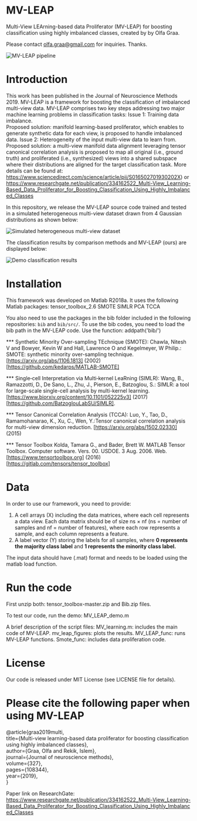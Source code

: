 # MV-LEAP
Multi-View LEArning-based data Proliferator (MV-LEAP) for boosting classification using highly imbalanced classes, created by by Olfa Graa.

Please contact olfa.graa@gmail.com for inquiries. Thanks.

![MV-LEAP pipeline](http://basira-lab.com/mvleap_0/)

# Introduction

This work has been published in the Journal of Neuroscience Methods 2019. MV-LEAP is a framework for boosting the classification of imbalanced multi-view data. MV-LEAP comprises two key steps addressing two major machine learning problems in classification tasks:
Issue 1: Training data imbalance.  
Proposed solution: manifold learning-based proliferator, which enables to generate synthetic data for each view, is proposed to handle imbalanced data.
Issue 2: Heterogeneity of the input multi-view data to learn from. 
Proposed solution: a multi-view manifold data alignment leveraging tensor canonical correlation analysis is proposed to map all original (i.e., ground truth) and proliferated (i.e., synthesized) views into a shared subspace where their distributions are aligned for the target classification task.
More details can be found at: https://www.sciencedirect.com/science/article/pii/S016502701930202X) or https://www.researchgate.net/publication/334162522_Multi-View_Learning-Based_Data_Proliferator_for_Boosting_Classification_Using_Highly_Imbalanced_Classes

In this repository, we release the MV-LEAP source code trained and tested in a simulated heterogeneous multi-view dataset drawn from 4 Gaussian distributions as shown below:


![Simulated heterogeneous multi-view dataset](http://basira-lab.com/mvleap_1/)

The classification results by comparison methods and MV-LEAP (ours) are displayed below:

![Demo classification results](http://basira-lab.com/mvleap_2/)

# Installation

This framework was developed on Matlab R2018a. It uses the following Matlab packages:
tensor_toolbox_2.6
SMOTE
SIMLR
PCA
TCCA

You also need to use the packages in the bib folder included in the following repositories: `bib` and `bib/src/`.
To use the bib codes, you need to load the bib path in the MV-LEAP code. Use the function: addpath('bib/')

*** Synthetic Minority Over-sampling TEchnique (SMOTE):
Chawla, Nitesh V and Bowyer, Kevin W and Hall, Lawrence O and Kegelmeyer, W Philip.: SMOTE: synthetic minority over-sampling technique. [https://arxiv.org/abs/1106.1813] (2002) [https://github.com/kedarps/MATLAB-SMOTE]

*** Single‐cell Interpretation via Multi‐kernel LeaRning (SIMLR):
Wang, B., Ramazzotti, D., De Sano, L., Zhu, J., Pierson, E., Batzoglou, S.: SIMLR: a tool for large-scale single-cell analysis by multi-kernel learning. [https://www.biorxiv.org/content/10.1101/052225v3] (2017) [https://github.com/BatzoglouLabSU/SIMLR].

*** Tensor Canonical Correlation Analysis (TCCA):
Luo, Y., Tao, D., Ramamohanarao, K., Xu, C., Wen, Y.:Tensor canonical correlation analysis for multi-view dimension reduction. [https://arxiv.org/abs/1502.02330] (2015)

*** Tensor Toolbox
Kolda, Tamara G., and Bader, Brett W. MATLAB Tensor Toolbox. Computer software. Vers. 00. USDOE. 3 Aug. 2006. Web. [https://www.tensortoolbox.org] (2016) [https://gitlab.com/tensors/tensor_toolbox]

# Data
In order to use our framework, you need to provide: 
1) A cell arrays (X) including the data matrices, where each cell represents a data view. Each data matrix should be of size ns × nf (ns = number of samples and nf = number of features), where each row represents a sample, and each column represents a feature. 
2) A label vector (Y) storing the labels for all samples, where **0 represents the majority class label** and **1 represents the minority class label.**

The input data should have (.mat) format and needs to be loaded using the matlab load function. 

# Run the code
First unzip both: tensor_toolbox-master.zip and Bib.zip files.

To test our code, run the demo: MV_LEAP_demo.m

A brief description of the script files: 
MV_learning.m: includes the main code of MV-LEAP.
mv_leap_figures: plots the results.
MV_LEAP_func: runs MV-LEAP functions.
Smote_func: includes data proliferation code.


# License
Our code is released under MIT License (see LICENSE file for details).

# Please cite the following paper when using MV-LEAP

@article{graa2019multi,<br/>
  title={Multi-view learning-based data proliferator for boosting classification using highly imbalanced classes},<br/>
  author={Graa, Olfa and Rekik, Islem},<br/>
  journal={Journal of neuroscience methods},<br/>
  volume={327},<br/>
  pages={108344},<br/>
  year={2019},<br/>
  }


Paper link on ResearchGate: https://www.researchgate.net/publication/334162522_Multi-View_Learning-Based_Data_Proliferator_for_Boosting_Classification_Using_Highly_Imbalanced_Classes
